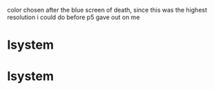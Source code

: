 color chosen after the blue screen of death, since this was the highest resolution i could do before p5 gave out on me
# lsystem
# lsystem
